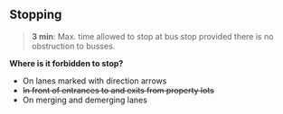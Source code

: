 ## Stopping

> **3 min**: Max. time allowed to stop at bus stop provided there is no obstruction to busses.

**Where is it forbidden to stop?**
- On lanes marked with direction arrows
- ~~In front of entrances to and exits from property lots~~
- On merging and demerging lanes